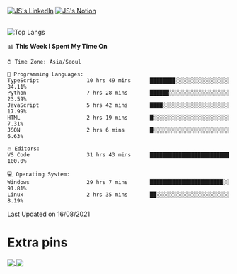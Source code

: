 
[![JS's LinkedIn](https://img.shields.io/badge/LinkedIn-blue?style=for-the-badge&logo=linkedin)](https://www.linkedin.com/in/jaeseung-lee-5a2a32139/) 
[![JS's Notion](https://img.shields.io/badge/Notion-black?style=for-the-badge&logo=notion)](https://bit.ly/ljswiki1) <br><br>
<!-- ![JS's GitHub stats](https://github-readme-stats-lemon-five.vercel.app/api?username=tkxkd0159&hide=contribs,prs,stars,issues&show_icons=true&theme=react&include_all_commits=true)   -->
![Top Langs](https://github-readme-stats-lemon-five.vercel.app/api/top-langs/?username=tkxkd0159&layout=compact&hide=jupyter%20notebook,scss&langs_count=10)  


<!--START_SECTION:waka-->
📊 **This Week I Spent My Time On** 

```text
⌚︎ Time Zone: Asia/Seoul

💬 Programming Languages: 
TypeScript               10 hrs 49 mins      ████████░░░░░░░░░░░░░░░░░   34.11% 
Python                   7 hrs 28 mins       ██████░░░░░░░░░░░░░░░░░░░   23.59% 
JavaScript               5 hrs 42 mins       ████░░░░░░░░░░░░░░░░░░░░░   17.99% 
HTML                     2 hrs 19 mins       █░░░░░░░░░░░░░░░░░░░░░░░░   7.31% 
JSON                     2 hrs 6 mins        █░░░░░░░░░░░░░░░░░░░░░░░░   6.63%

🔥 Editors: 
VS Code                  31 hrs 43 mins      █████████████████████████   100.0%

💻 Operating System: 
Windows                  29 hrs 7 mins       ███████████████████████░░   91.81% 
Linux                    2 hrs 35 mins       ██░░░░░░░░░░░░░░░░░░░░░░░   8.19%

```


 Last Updated on 16/08/2021
<!--END_SECTION:waka-->

# Extra pins
<a href="https://github.com/tkxkd0159/go-chain">
  <img align="center" src="https://github-readme-stats-lemon-five.vercel.app/api/pin/?username=tkxkd0159&repo=go-chain&theme=react" />
</a>
<a href="https://github.com/tkxkd0159/dsalgo">
  <img align="center" src="https://github-readme-stats-lemon-five.vercel.app/api/pin/?username=tkxkd0159&repo=dsalgo&theme=react" />
</a>

<!---
- 🔭 I’m currently working on ...
- 🌱 I’m currently learning blockchain and distributed network
- 👯 I’m looking to collaborate on ...
- 🤔 I’m looking for help with ...
- 💬 Ask me about ...
- 📫 How to reach me: ...
- 😄 Pronouns: ...
- ⚡ Fun fact: ...
-->

